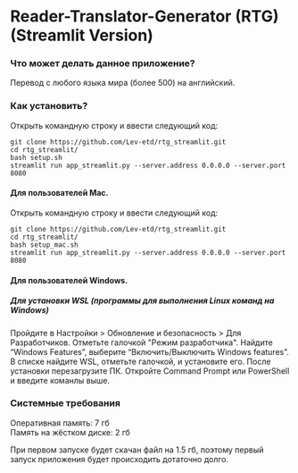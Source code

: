 # Reader-Translator-Generator (RTG)  (Streamlit Version)

### Что может делать данное приложение?

Перевод с любого языка мира (более 500) на английский.

### Как установить? 

Открыть командную строку и ввести следующий код: 
```
git clone https://github.com/Lev-etd/rtg_streamlit.git
cd rtg_streamlit/
bash setup.sh
streamlit run app_streamlit.py --server.address 0.0.0.0 --server.port 8080
```
#### Для пользователей Mac. 

Открыть командную строку и ввести следующий код: 
```
git clone https://github.com/Lev-etd/rtg_streamlit.git
cd rtg_streamlit/
bash setup_mac.sh
streamlit run app_streamlit.py --server.address 0.0.0.0 --server.port 8080
```

#### Для пользователей Windows. 
##### Для установки WSL (программы для выполнения Linux команд на Windows) 

Пройдите в Настройки > Обновление и безопасность > Для Разработчиков. Отметьте галочкой "Режим разработчика". Найдите “Windows Features”, выберите “Включить/Выключить Windows features”.
В списке найдите WSL, отметьте галочкой, и установите его. После установки перезагрузите ПК. Откройте Command Prompt или PowerShell и введите команлы выше.

### Системные требования
Оперативная память: 7 гб  
Память на жёстком диске: 2 гб

При первом запуске будет скачан файл на 1.5 гб, поэтому первый запуск приложения будет происходить дотаточно долго.
